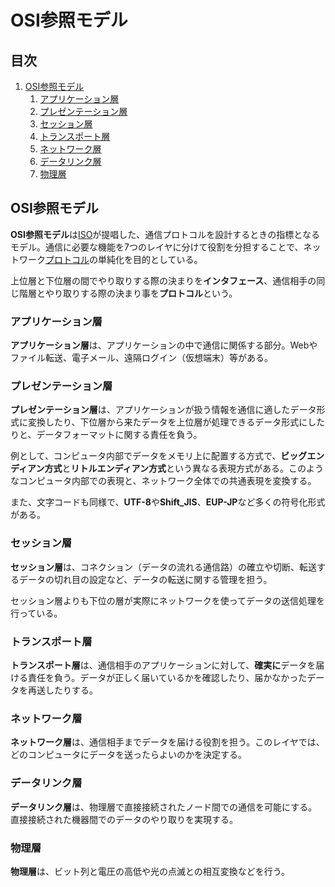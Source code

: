 # OSI参照モデル


## 目次

1. [OSI参照モデル](#osi参照モデル)
	1. [アプリケーション層](#アプリケーション層)
	1. [プレゼンテーション層](#プレゼンテーション層)
	1. [セッション層](#セッション層)
	1. [トランスポート層](#トランスポート層)
	1. [ネットワーク層](#ネットワーク層)
	1. [データリンク層](#データリンク層)
	1. [物理層](#物理層)


## OSI参照モデル

**OSI参照モデル**は[ISO](./03_standarization_of_tcpip.md#isoとietf)が提唱した、通信プロトコルを設計するときの指標となるモデル。通信に必要な機能を7つのレイヤに分けて役割を分担することで、ネットワーク[プロトコル](./01_basic_knowledge_of_network.md#プロトコル)の単純化を目的としている。

上位層と下位層の間でやり取りする際の決まりを**インタフェース**、通信相手の同じ階層とやり取りする際の決まり事を**プロトコル**という。

### アプリケーション層

**アプリケーション層**は、アプリケーションの中で通信に関係する部分。Webやファイル転送、電子メール、遠隔ログイン（仮想端末）等がある。

### プレゼンテーション層

**プレゼンテーション層**は、アプリケーションが扱う情報を通信に適したデータ形式に変換したり、下位層から来たデータを上位層が処理できるデータ形式にしたりと、データフォーマットに関する責任を負う。

例として、コンピュータ内部でデータをメモリ上に配置する方式で、**ビッグエンディアン方式**と**リトルエンディアン方式**という異なる表現方式がある。このようなコンピュータ内部での表現と、ネットワーク全体での共通表現を変換する。

また、文字コードも同様で、**UTF-8**や**Shift_JIS**、**EUP-JP**など多くの符号化形式がある。

### セッション層

**セッション層**は、コネクション（データの流れる通信路）の確立や切断、転送するデータの切れ目の設定など、データの転送に関する管理を担う。

セッション層よりも下位の層が実際にネットワークを使ってデータの送信処理を行っている。

### トランスポート層

**トランスポート層**は、通信相手のアプリケーションに対して、**確実に**データを届ける責任を負う。データが正しく届いているかを確認したり、届かなかったデータを再送したりする。

### ネットワーク層

**ネットワーク層**は、通信相手までデータを届ける役割を担う。このレイヤでは、どのコンピュータにデータを送ったらよいのかを決定する。

### データリンク層

**データリンク層**は、物理層で直接接続されたノード間での通信を可能にする。直接接続された機器間でのデータのやり取りを実現する。

### 物理層

**物理層**は、ビット列と電圧の高低や光の点滅との相互変換などを行う。
